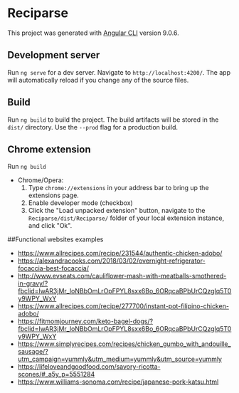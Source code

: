 # Reciparse

This project was generated with [Angular CLI](https://github.com/angular/angular-cli) version 9.0.6.

## Development server

Run `ng serve` for a dev server. Navigate to `http://localhost:4200/`. The app will automatically reload if you change any of the source files.

## Build

Run `ng build` to build the project. The build artifacts will be stored in the `dist/` directory. Use the `--prod` flag for a production build.

## Chrome extension
Run `ng build`
- Chrome/Opera:
  1. Type `chrome://extensions` in your address bar to bring up the extensions page.
  2. Enable developer mode (checkbox)
  3. Click the "Load unpacked extension" button, navigate to the `Reciparse/dist/Reciparse/` folder of your local extension instance, and click "Ok".
  
##Functional websites examples

- https://www.allrecipes.com/recipe/231544/authentic-chicken-adobo/
- https://alexandracooks.com/2018/03/02/overnight-refrigerator-focaccia-best-focaccia/
- http://www.evseats.com/cauliflower-mash-with-meatballs-smothered-in-gravy/?fbclid=IwAR3jMr_loNBbOmLrOpFPYL8sxx6Bo_6ORqcaBPbUrCQzgIq5T0y9WPY_WxY
- https://www.allrecipes.com/recipe/277700/instant-pot-filipino-chicken-adobo/
- https://fitmomjourney.com/keto-bagel-dogs/?fbclid=IwAR3jMr_loNBbOmLrOpFPYL8sxx6Bo_6ORqcaBPbUrCQzgIq5T0y9WPY_WxY
- https://www.simplyrecipes.com/recipes/chicken_gumbo_with_andouille_sausage/?utm_campaign=yummly&utm_medium=yummly&utm_source=yummly 
- https://lifeloveandgoodfood.com/savory-ricotta-scones/#_a5y_p=5551284
- https://www.williams-sonoma.com/recipe/japanese-pork-katsu.html
